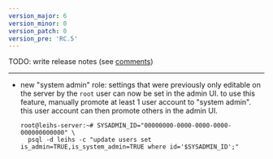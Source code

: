 ```yaml
---
version_major: 6
version_minor: 0
version_patch: 0
version_pre: 'RC.5'
---
```


TODO: write release notes (see [comments](https://github.com/leihs/leihs/pull/962))

---

* new "system admin" role: settings that were previously only editable on the server by the `root` user can now be set in the admin UI.
  to use this feature, manually promote at least 1 user account to "system admin". this user account can then promote others in the admin UI.
  ```
  root@leihs-server:~# SYSADMIN_ID="00000000-0000-0000-0000-000000000000" \
    psql -d leihs -c "update users set is_admin=TRUE,is_system_admin=TRUE where id='$SYSADMIN_ID';"
  ```
